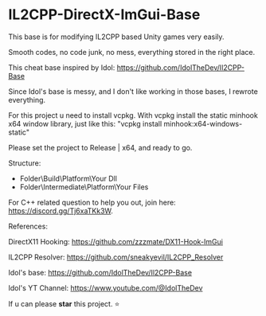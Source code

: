 # IL2CPP-DirectX-ImGui-Base
This base is for modifying IL2CPP based Unity games very easily.

Smooth codes, no code junk, no mess, everything stored in the right place.

This cheat base inspired by Idol: https://github.com/IdolTheDev/Il2CPP-Base

Since Idol's base is messy, and I don't like working in those bases, I rewrote everything.

For this project u need to install vcpkg.
With vcpkg install the static minhook x64 window library, just like this: "vcpkg install minhook:x64-windows-static"

Please set the project to Release | x64, and ready to go.

Structure:
- Folder\Build\Platform\Your Dll
- Folder\Intermediate\Platform\Your Files

For C++ related question to help you out, join here: https://discord.gg/Tj6xaTKk3W.

References:

DirectX11 Hooking: https://github.com/zzzmate/DX11-Hook-ImGui

IL2CPP Resolver: https://github.com/sneakyevil/IL2CPP_Resolver

Idol's base: https://github.com/IdolTheDev/Il2CPP-Base

Idol's YT Channel: https://www.youtube.com/@IdolTheDev

If u can please **star** this project. ⭐
